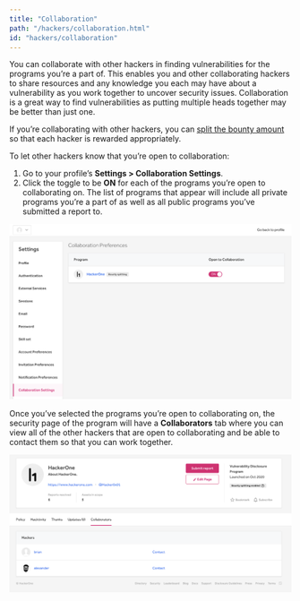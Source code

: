 ```yaml
---
title: "Collaboration"
path: "/hackers/collaboration.html"
id: "hackers/collaboration"
---
```


You can collaborate with other hackers in finding vulnerabilities for the programs you’re a part of. This enables you and other collaborating hackers to share resources and any knowledge you each may have about a vulnerability as you work together to uncover security issues. Collaboration is a great way to find vulnerabilities as putting multiple heads together may be better than just one.

If you’re collaborating with other hackers, you can [split the bounty amount](https://docs.hackerone.com/hackers/payments.html#bounty-splitting) so that each hacker is rewarded appropriately.

To let other hackers know that you’re open to collaboration:
1. Go to your profile’s **Settings > Collaboration Settings**.
2. Click the toggle to be **ON** for each of the programs you’re open to collaborating on. The list of programs that appear will include all private programs you’re a part of as well as all public programs you’ve submitted a report to.

![collaboration preferences](./images/collaboration_preferences_apr_2021.png)

Once you’ve selected the programs you’re open to collaborating on, the security page of the program will have a **Collaborators** tab where you can view all of the other hackers that are open to collaborating and be able to contact them so that you can work together.

![collaborators security page](./images/collaborators_security_page_tab_apr_2021.png)
